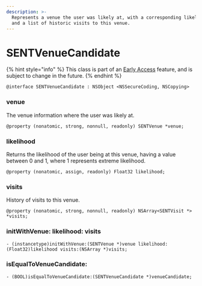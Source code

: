 ```yaml
---
description: >-
  Represents a venue the user was likely at, with a corresponding likelihood,
  and a list of historic visits to this venue.
---
```


# SENTVenueCandidate

{% hint style="info" %}
This class is part of an [Early Access](../../../appendix/feature-production-readiness.md) feature, and is subject to change in the future.
{% endhint %}

```
@interface SENTVenueCandidate : NSObject <NSSecureCoding, NSCopying>
```

### venue

The venue information where the user was likely at.

```
@property (nonatomic, strong, nonnull, readonly) SENTVenue *venue;
```



### likelihood

Returns the likelihood of the user being at this venue, having a value between 0 and 1, where 1 represents extreme likelihood.

```
@property (nonatomic, assign, readonly) Float32 likelihood;
```



### visits

History of visits to this venue.

```
@property (nonatomic, strong, nonnull, readonly) NSArray<SENTVisit *> *visits;
```



### initWithVenue: likelihood: visits

```
- (instancetype)initWithVenue:(SENTVenue *)venue likelihood:(Float32)likelihood visits:(NSArray *)visits;
```



### isEqualToVenueCandidate:

```
- (BOOL)isEqualToVenueCandidate:(SENTVenueCandidate *)venueCandidate;
```
